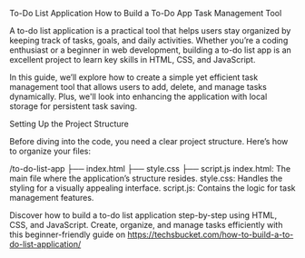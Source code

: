 To-Do List Application
How to Build a To-Do App
Task Management Tool

A to-do list application is a practical tool that helps users stay organized by keeping track of tasks, goals, and daily activities. Whether you’re a coding enthusiast or a beginner in web development, building a to-do list app is an excellent project to learn key skills in HTML, CSS, and JavaScript.

In this guide, we’ll explore how to create a simple yet efficient task management tool that allows users to add, delete, and manage tasks dynamically. Plus, we'll look into enhancing the application with local storage for persistent task saving.

Setting Up the Project Structure

Before diving into the code, you need a clear project structure. Here’s how to organize your files:

/to-do-list-app
  ├── index.html
  ├── style.css
  ├── script.js
index.html: The main file where the application’s structure resides.
style.css: Handles the styling for a visually appealing interface.
script.js: Contains the logic for task management features.

Discover how to build a to-do list application step-by-step using HTML, CSS, and JavaScript. Create, organize, and 
manage tasks efficiently with this beginner-friendly guide on
https://techsbucket.com/how-to-build-a-to-do-list-application/
